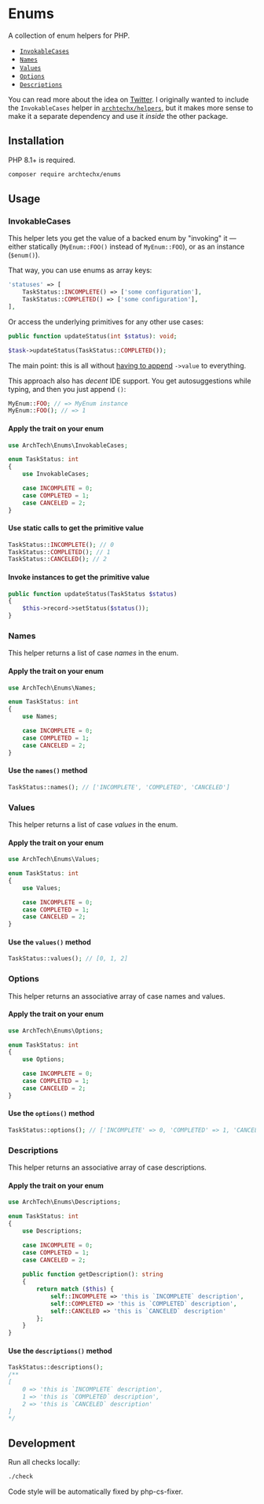 # Enums

A collection of enum helpers for PHP.

- [`InvokableCases`](#invokablecases)
- [`Names`](#names)
- [`Values`](#values)
- [`Options`](#options)
- [`Descriptions`](#descriptions)

You can read more about the idea on [Twitter](https://twitter.com/archtechx/status/1495158228757270528). I originally wanted to include the `InvokableCases` helper in [`archtechx/helpers`](https://github.com/archtechx/helpers), but it makes more sense to make it a separate dependency and use it *inside* the other package.

## Installation

PHP 8.1+ is required.

```sh
composer require archtechx/enums
```

## Usage

### InvokableCases

This helper lets you get the value of a backed enum by "invoking" it — either statically (`MyEnum::FOO()` instead of `MyEnum::FOO`), or as an instance (`$enum()`).

That way, you can use enums as array keys:
```php
'statuses' => [
    TaskStatus::INCOMPLETE() => ['some configuration'],
    TaskStatus::COMPLETED() => ['some configuration'],
],
```

Or access the underlying primitives for any other use cases:
```php
public function updateStatus(int $status): void;

$task->updateStatus(TaskStatus::COMPLETED());
```

The main point: this is all without [having to append](https://twitter.com/archtechx/status/1495158237137494019) `->value` to everything.

This approach also has *decent* IDE support. You get autosuggestions while typing, and then you just append `()`:
```php
MyEnum::FOO; // => MyEnum instance
MyEnum::FOO(); // => 1
```

#### Apply the trait on your enum
```php
use ArchTech\Enums\InvokableCases;

enum TaskStatus: int
{
    use InvokableCases;

    case INCOMPLETE = 0;
    case COMPLETED = 1;
    case CANCELED = 2;
}
```

#### Use static calls to get the primitive value
```php
TaskStatus::INCOMPLETE(); // 0
TaskStatus::COMPLETED(); // 1
TaskStatus::CANCELED(); // 2
```

#### Invoke instances to get the primitive value
```php
public function updateStatus(TaskStatus $status)
{
    $this->record->setStatus($status());
}
```

### Names

This helper returns a list of case *names* in the enum.

#### Apply the trait on your enum
```php
use ArchTech\Enums\Names;

enum TaskStatus: int
{
    use Names;

    case INCOMPLETE = 0;
    case COMPLETED = 1;
    case CANCELED = 2;
}
```

#### Use the `names()` method
```php
TaskStatus::names(); // ['INCOMPLETE', 'COMPLETED', 'CANCELED']
```

### Values

This helper returns a list of case *values* in the enum.

#### Apply the trait on your enum
```php
use ArchTech\Enums\Values;

enum TaskStatus: int
{
    use Values;

    case INCOMPLETE = 0;
    case COMPLETED = 1;
    case CANCELED = 2;
}
```

#### Use the `values()` method
```php
TaskStatus::values(); // [0, 1, 2]
```

### Options

This helper returns an associative array of case names and values.

#### Apply the trait on your enum
```php
use ArchTech\Enums\Options;

enum TaskStatus: int
{
    use Options;

    case INCOMPLETE = 0;
    case COMPLETED = 1;
    case CANCELED = 2;
}
```

#### Use the `options()` method
```php
TaskStatus::options(); // ['INCOMPLETE' => 0, 'COMPLETED' => 1, 'CANCELED' => 2]
```

### Descriptions

This helper returns an associative array of case descriptions.

#### Apply the trait on your enum
```php
use ArchTech\Enums\Descriptions;

enum TaskStatus: int
{
    use Descriptions;

    case INCOMPLETE = 0;
    case COMPLETED = 1;
    case CANCELED = 2;
    
    public function getDescription(): string
    {
        return match ($this) {
            self::INCOMPLETE => 'this is `INCOMPLETE` description',
            self::COMPLETED => 'this is `COMPLETED` description',
            self::CANCELED => 'this is `CANCELED` description'
        };
    }
}
```

#### Use the `descriptions()` method
```php
TaskStatus::descriptions();
/**
[
    0 => 'this is `INCOMPLETE` description', 
    1 => 'this is `COMPLETED` description', 
    2 => 'this is `CANCELED` description'
]
*/
```


## Development

Run all checks locally:

```sh
./check
```

Code style will be automatically fixed by php-cs-fixer.
